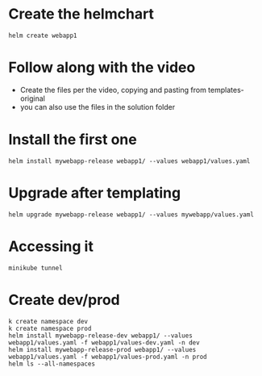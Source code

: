 
# Create the helmchart
```
helm create webapp1
```


# Follow along with the video
- Create the files per the video, copying and pasting from templates-original
- you can also use the files in the solution folder

# Install the first one
```
helm install mywebapp-release webapp1/ --values webapp1/values.yaml
```

# Upgrade after templating
```
helm upgrade mywebapp-release webapp1/ --values mywebapp/values.yaml
```

# Accessing it
```
minikube tunnel
```

# Create dev/prod
```
k create namespace dev
k create namespace prod
helm install mywebapp-release-dev webapp1/ --values webapp1/values.yaml -f webapp1/values-dev.yaml -n dev
helm install mywebapp-release-prod webapp1/ --values webapp1/values.yaml -f webapp1/values-prod.yaml -n prod
helm ls --all-namespaces
```
